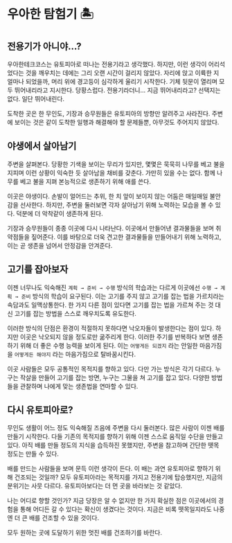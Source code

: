 # 우아한 탐험기 🏝

## 전용기가 아니야...?

우아한테크코스는 유토피아로 떠나는 전용기라고 생각했다. 하지만, 이런 생각이 어리석었다는 것을 깨우치는 데에는 그리 오랜 시간이 걸리지 않았다. 자리에 앉고 이륙한 지 얼마나 되었을까, 머리 위에 경고등이 심각하게 울리기 시작한다. 기체 뒷문이 열리며 모두 뛰어내리라고 지시한다. 당황스럽다. 전용기라더니... 지금 뛰어내리라고? 선택지는 없다. 일단 뛰어내린다.

도착한 곳은 한 무인도, 기장과 승무원들은 유토피아의 방향만 알려주고 사라진다. 주변에 보이는 것은 같이 도착한 일행과 해결해야 할 문제들뿐, 아무것도 주어지지 않았다.

## 야생에서 살아남기

주변을 살펴본다. 당황한 기색을 보이는 무리가 있지만, 몇몇은 묵묵히 나무를 베고 불을 지피며 이런 상황이 익숙한 듯 살아남을 채비를 갖춘다. 가만히 있을 수는 없다. 함께 나무를 베고 불을 지펴 본능적으로 생존하기 위해 애를 쓴다.

이곳은 야생이다. 손발이 얼어드는 추위, 한 치 앞이 보이지 않는 어둠은 매일매일 불안감을 선사한다. 하지만, 주변을 둘러보면 각자 살아남기 위해 노력하는 모습을 볼 수 있다. 덕분에 더 악착같이 생존하게 된다.

기장과 승무원들이 종종 이곳에 다시 나타난다. 이곳에서 만들어낸 결과물들을 보며 취약점들을 짚어준다. 이를 바탕으로 더욱 견고한 결과물들을 만들어내기 위해 노력하고, 이는 곧 생존을 넘어서 안정감을 안겨준다.

## 고기를 잡아보자

이젠 너무나도 익숙해진 `계획 → 준비 → 수행` 방식의 학습과는 다르게 이곳에선 `수행 → 계획 → 준비` 방식의 학습이 요구된다. 이는 고기를 주지 않고 고기를 잡는 법을 가르치라는 속담과도 일맥상통한다. 한 가지 다른 점이 있다면 고기를 잡는 법을 가르쳐 주는 것 대신 고기를 잡는 방법을 스스로 깨우치도록 유도한다.

이러한 방식의 단점은 환경이 적절하지 못하다면 낙오자들이 발생한다는 점이 있다. 하지만 이곳은 낙오되지 않을 정도로만 굶주리게 한다. 이러한 주기를 반복하다 보면 생존하기 위해 더 좋은 수행 능력을 보이게 된다. 이는 `어떻게든 되겠지` 라는 안일한 마음가짐을 `어떻게든 해야지` 라는 마음가짐으로 탈바꿈시킨다.

이곳 사람들은 모두 공통적인 목적지를 향하고 있다. 다만 가는 방식은 각기 다르다. 누구는 작살을 만들어 고기를 잡는 방면, 누구는 그물을 쳐 고기를 잡고 있다. 다양한 방법들을 관찰하며 나에게 맞는 생존법을 연마할 수 있다.

## 다시 유토피아로?

무인도 생활이 어느 정도 익숙해질 즈음에 주변을 다시 둘러본다. 많은 사람이 이젠 배를 만들기 시작한다. 다들 기존의 목적지를 향하기 위해 이젠 스스로 움직일 수단을 만들고 있다. 아직 배를 만들 정도의 지식을 습득하진 못했지만, 주변을 참고하며 간단한 뗏목 정도는 만들 수 있다.

배를 만드는 사람들을 보며 문득 이런 생각이 든다. 이 배는 과연 유토피아로 향하기 위해 건조되는 것일까? 모두 유토피아라는 목적지를 가지고 전용기에 탑승했지만, 지금의 분위기는 사뭇 다르다. 유토피아보다는 더 먼 곳을 바라보는 것 같았다.

나는 어디로 향할 것인가? 지금 당장은 알 수 없지만 한 가지 확실한 점은 이곳에서의 경험을 통해 어디든 갈 수 있다는 확신이 생겼다는 것이다. 지금은 비록 뗏목일지라도 나중엔 더 큰 배를 건조할 수 있을 것이다.

모두 원하는 곳에 도달하기 위한 멋진 배를 건조하기를 바란다.
